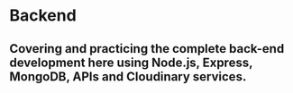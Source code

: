 # Backend
<h2>Covering and practicing the complete back-end development here using Node.js, Express, MongoDB, APIs and Cloudinary services.</h2>

